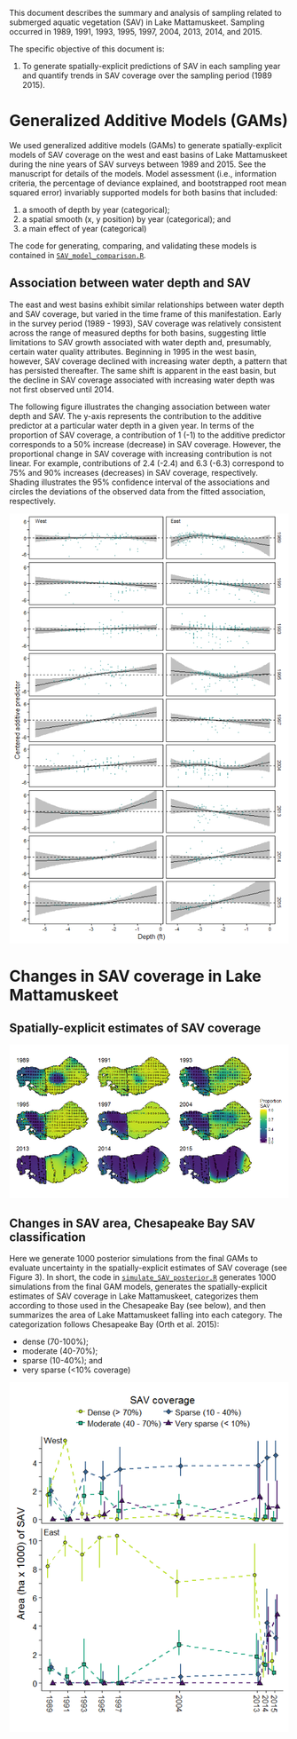 This document describes the summary and analysis of sampling related to submerged aquatic vegetation (SAV) in Lake Mattamuskeet. Sampling occurred in 1989, 1991, 1993, 1995, 1997, 2004, 2013, 2014, and 2015.

The specific objective of this document is:

1.  To generate spatially-explicit predictions of SAV in each sampling year and quantify trends in SAV coverage over the sampling period (1989 2015).

Generalized Additive Models (GAMs)
==================================

We used generalized additive models (GAMs) to generate spatially-explicit models of SAV coverage on the west and east basins of Lake Mattamuskeet during the nine years of SAV surveys between 1989 and 2015. See the manuscript for details of the models. Model assessment (i.e., information criteria, the percentage of deviance explained, and bootstrapped root mean squared error) invariably supported models for both basins that included:

1.  a smooth of depth by year (categorical);
2.  a spatial smooth (x, y position) by year (categorical); and
3.  a main effect of year (categorical)

The code for generating, comparing, and validating these models is contained in [`SAV_model_comparison.R`](./R/SAV_model_comparison.R).

Association between water depth and SAV
---------------------------------------

The east and west basins exhibit similar relationships between water depth and SAV coverage, but varied in the time frame of this manifestation. Early in the survey period (1989 - 1993), SAV coverage was relatively consistent across the range of measured depths for both basins, suggesting little limitations to SAV growth associated with water depth and, presumably, certain water quality attributes. Beginning in 1995 in the west basin, however, SAV coverage declined with increasing water depth, a pattern that has persisted thereafter. The same shift is apparent in the east basin, but the decline in SAV coverage associated with increasing water depth was not first observed until 2014.

The following figure illustrates the changing association between water depth and SAV. The y-axis represents the contribution to the additive predictor at a particular water depth in a given year. In terms of the proportion of SAV coverage, a contribution of 1 (-1) to the additive predictor corresponds to a 50% increase (decrease) in SAV coverage. However, the proportional change in SAV coverage with increasing contribution is not linear. For example, contributions of 2.4 (-2.4) and 6.3 (-6.3) correspond to 75% and 90% increases (decreases) in SAV coverage, respectively. Shading illustrates the 95% confidence interval of the associations and circles the deviations of the observed data from the fitted association, respectively.

![](./Rpubs/figs/SAV_depth2-1.png)

Changes in SAV coverage in Lake Mattamuskeet
============================================

Spatially-explicit estimates of SAV coverage
--------------------------------------------

![](./Rpubs/figs/SAV_maps-1.png)

Changes in SAV area, Chesapeake Bay SAV classification
------------------------------------------------------

Here we generate 1000 posterior simulations from the final GAMs to evaluate uncertainty in the spatially-explicit estimates of SAV coverage (see Figure 3). In short, the code in [`simulate_SAV_posterior.R`](%22./R/simulate_SAV_posterior.R%22) generates 1000 simulations from the final GAM models, generates the spatially-explicit estimates of SAV coverage in Lake Mattamuskeet, categorizes them according to those used in the Chesapeake Bay (see below), and then summarizes the area of Lake Mattamuskeet falling into each category. The categorization follows Chesapeake Bay (Orth et al. 2015):

-   dense (70-100%);
-   moderate (40-70%);
-   sparse (10-40%); and
-   very sparse (&lt;10% coverage)

![](./Rpubs/figs/SAV_area-1.png)
